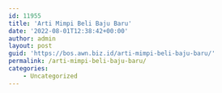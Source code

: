 ```yaml
---
id: 11955
title: 'Arti Mimpi Beli Baju Baru'
date: '2022-08-01T12:38:42+00:00'
author: admin
layout: post
guid: 'https://bos.awn.biz.id/arti-mimpi-beli-baju-baru/'
permalink: /arti-mimpi-beli-baju-baru/
categories:
    - Uncategorized
---
```


